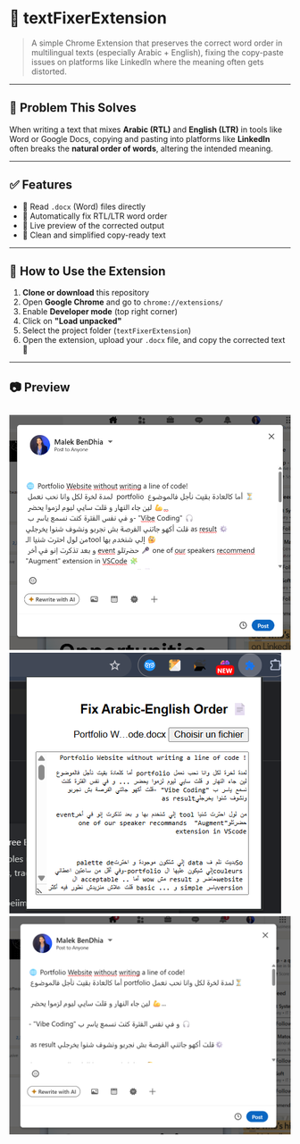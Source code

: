 # 🧩 textFixerExtension

> A simple Chrome Extension that preserves the correct word order in multilingual texts (especially Arabic + English), fixing the copy-paste issues on platforms like LinkedIn where the meaning often gets distorted.

---

## 📌 Problem This Solves

When writing a text that mixes **Arabic (RTL)** and **English (LTR)** in tools like Word or Google Docs, copying and pasting into platforms like **LinkedIn** often breaks the **natural order of words**, altering the intended meaning.

---

## ✅ Features

- 📄 Read `.docx` (Word) files directly
- 🔄 Automatically fix RTL/LTR word order
- 👀 Live preview of the corrected output
- 🧼 Clean and simplified copy-ready text

---

## 🚀 How to Use the Extension

1. **Clone or download** this repository
2. Open **Google Chrome** and go to `chrome://extensions/`
3. Enable **Developer mode** (top right corner)
4. Click on **"Load unpacked"**
5. Select the project folder (`textFixerExtension`)
6. Open the extension, upload your `.docx` file, and copy the corrected text 🎉

---

## 📷 Preview

![Demo](./readmePhotos/1.png)
![Demo](./readmePhotos/2.png)
![Demo](./readmePhotos/3.png)
---


